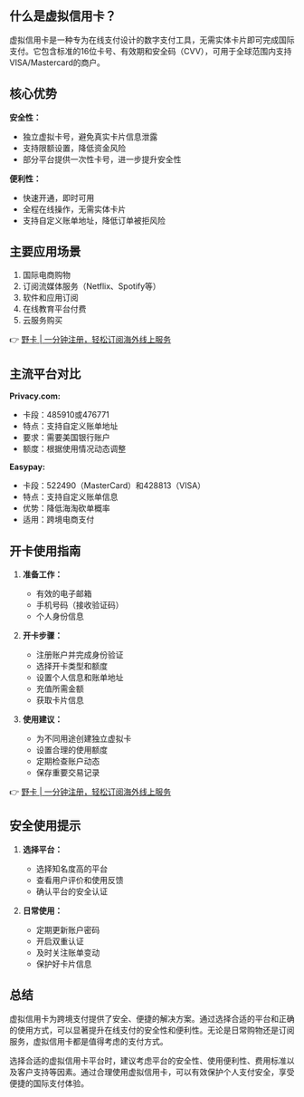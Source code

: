 ## 什么是虚拟信用卡？

虚拟信用卡是一种专为在线支付设计的数字支付工具，无需实体卡片即可完成国际支付。它包含标准的16位卡号、有效期和安全码（CVV），可用于全球范围内支持VISA/Mastercard的商户。

## 核心优势

**安全性：**
- 独立虚拟卡号，避免真实卡片信息泄露
- 支持限额设置，降低资金风险
- 部分平台提供一次性卡号，进一步提升安全性

**便利性：**
- 快速开通，即时可用
- 全程在线操作，无需实体卡片
- 支持自定义账单地址，降低订单被拒风险

## 主要应用场景

1. 国际电商购物
2. 订阅流媒体服务（Netflix、Spotify等）
3. 软件和应用订阅
4. 在线教育平台付费
5. 云服务购买

👉 [野卡 | 一分钟注册，轻松订阅海外线上服务](https://bit.ly/bewildcard)

## 主流平台对比

**Privacy.com:**
- 卡段：485910或476771
- 特点：支持自定义账单地址
- 要求：需要美国银行账户
- 额度：根据使用情况动态调整

**Easypay:**
- 卡段：522490（MasterCard）和428813（VISA）
- 特点：支持自定义账单信息
- 优势：降低海淘砍单概率
- 适用：跨境电商支付

## 开卡使用指南

1. **准备工作：**
   - 有效的电子邮箱
   - 手机号码（接收验证码）
   - 个人身份信息

2. **开卡步骤：**
   - 注册账户并完成身份验证
   - 选择开卡类型和额度
   - 设置个人信息和账单地址
   - 充值所需金额
   - 获取卡片信息

3. **使用建议：**
   - 为不同用途创建独立虚拟卡
   - 设置合理的使用额度
   - 定期检查账户动态
   - 保存重要交易记录

👉 [野卡 | 一分钟注册，轻松订阅海外线上服务](https://bit.ly/bewildcard)

## 安全使用提示

1. **选择平台：**
   - 选择知名度高的平台
   - 查看用户评价和使用反馈
   - 确认平台的安全认证

2. **日常使用：**
   - 定期更新账户密码
   - 开启双重认证
   - 及时关注账单变动
   - 保护好卡片信息

## 总结

虚拟信用卡为跨境支付提供了安全、便捷的解决方案。通过选择合适的平台和正确的使用方式，可以显著提升在线支付的安全性和便利性。无论是日常购物还是订阅服务，虚拟信用卡都是值得考虑的支付方式。

选择合适的虚拟信用卡平台时，建议考虑平台的安全性、使用便利性、费用标准以及客户支持等因素。通过合理使用虚拟信用卡，可以有效保护个人支付安全，享受便捷的国际支付体验。